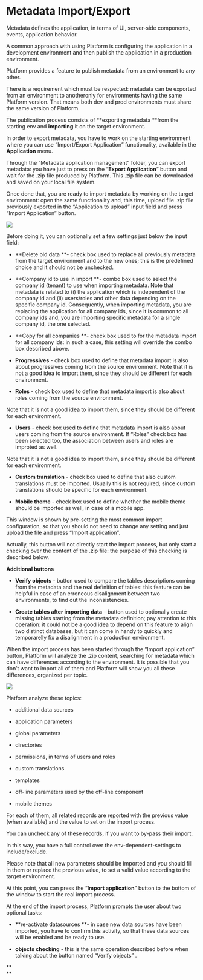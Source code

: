 # **Metadata Import/Export**

Metadata defines the application, in terms of UI, server-side components, events, application behavior.

A common approach with using Platform is configuring the application in a development environment and then publish the application in a production environment.

Platform provides a feature to publish metadata from an environment to any other.

There is a requirement which must be respected: metadata can be exported from an environment to anotheronly for environments having the same Platform version. That means both dev and prod environments must share the same version of Platform.

  


The publication process consists of **exporting metadata **from the starting env and **importing** it on the target environment.

In order to export metadata, you have to work on the starting environment where you can use “Import/Export Application” functionality, available in the **Application** menu.

Through the “Metadata application management” folder, you can export metadata: you have just to press on the “**Export Application**” button and wait for the .zip file produced by Platform. This .zip file can be downloaded and saved on your local file system.

Once done that, you are ready to import metadata by working on the target environment: open the same functionality and, this time, upload file .zip file previously exported in the “Application to upload” input field and press “Import Application” button.

  


![](https://lh6.googleusercontent.com/gcyjz8XBVGbN2iSIRJOt9A1_Om5UwIvJEzhwfxEn2iek5bodcBsje7285EdVPQ3nlw9FBk1TX-7Mvpf_GZR1MIN6YHcxpaH0vyzzIRtMdtMFE0rgfa7qUAy-FesizjrYrRv8jqcE)

  


  


Before doing it, you can optionally set a few settings just below the input field:

* **Delete old data **- check box used to replace all previously metadata from the target environment and to the new ones; this is the predefined choice and it should not be unchecked.

* **Company id to use in import **- combo box used to select the company id \(tenant\) to use when importing metadata. Note that metadata is related to \(i\) the application which is independent of the company id and \(ii\) users/roles and other data depending on the specific company id. Consequently, when importing metadata, you are replacing the application for all company ids, since it is common to all company ids and, you are importing specific metadata for a single company id, the one selected.

* **Copy for all companies **- check box used to for the metadata import for all company ids: in such a case, this setting will override the combo box described above.

* **Progressives** - check box used to define that metadata import is also about progressives coming from the source environment. Note that it is not a good idea to import them, since they should be different for each environment.

* **Roles** - check box used to define that metadata import is also about roles coming from the source environment.

Note that it is not a good idea to import them, since they should be different for each environment.

* **Users** - check box used to define that metadata import is also about users coming from the source environment. If “Roles” check box has been selected too, the association between users and roles are improted as well.

Note that it is not a good idea to import them, since they should be different for each environment.

* **Custom translation** - check box used to define that also custom translations must be imported. Usually this is not required, since custom translations should be specific for each environment.

* **Mobile theme** - check box used to define whether the mobile theme should be imported as well, in case of a mobile app.

  


This window is shown by pre-setting the most common import configuration, so that you should not need to change any setting and just upload the file and press “Import application”.

Actually, this button will not directly start the import process, but only start a checking over the content of the .zip file: the purpose of this checking is described below.

  


**Additional buttons**

* **Verify objects** - button used to compare the tables descriptions coming from the metadata and the real definition of tables: this feature can be helpful in case of an erroneous disalignment between two environments, to find out the inconsistencies.

* **Create tables after importing data** - button used to optionally create missing tables starting from the metadata definition; pay attention to this operation: it could not be a good idea to depend on this feature to align two distinct databases, but it can come in handy to quickly and temporarelly fix a disalignment in a production environment.



When the import process has been started through the “Import application” button, Platform will analyze the .zip content, searching for metadata which can have differences according to the environment. It is possible that you don’t want to import all of them and Platform will show you all these differences, organized per topic.

  


![](https://lh6.googleusercontent.com/mCI-1W4Q4Vmv2jH134eDs4ogiFTyV41DAr4oGkF10xm9spRKCX-ZfhHWZ7aypnKNRvdbzMkTasrNJoSAjAxWcOm9RTvFMKcCEwxvYba7U1CpHZ0zF9-86rdc_p9UpLx0aZ3YiVB9)

  


Platform analyze these topics:

* additional data sources

* application parameters

* global parameters

* directories

* permissions, in terms of users and roles

* custom translations

* templates

* off-line parameters used by the off-line component

* mobile themes

  


For each of them, all related records are reported with the previous value \(when available\) and the value to set on the import process.

You can uncheck any of these records, if you want to by-pass their import.

In this way, you have a full control over the env-dependent-settings to include/exclude.

Please note that all new parameters should be imported and you should fill in them or replace the previous value, to set a valid value according to the target environment.

  


At this point, you can press the “**Import application**” button to the bottom of the window to start the real import process.

At the end of the import process, Platform prompts the user about two optional tasks:

* **re-activate datasources **- in case new data sources have been imported, you have to confirm this activity, so that these data sources will be enabled and be ready to use.

* **objects checking** - this is the same operation described before when talking about the button named “Verify objects” .

  


**  
**

